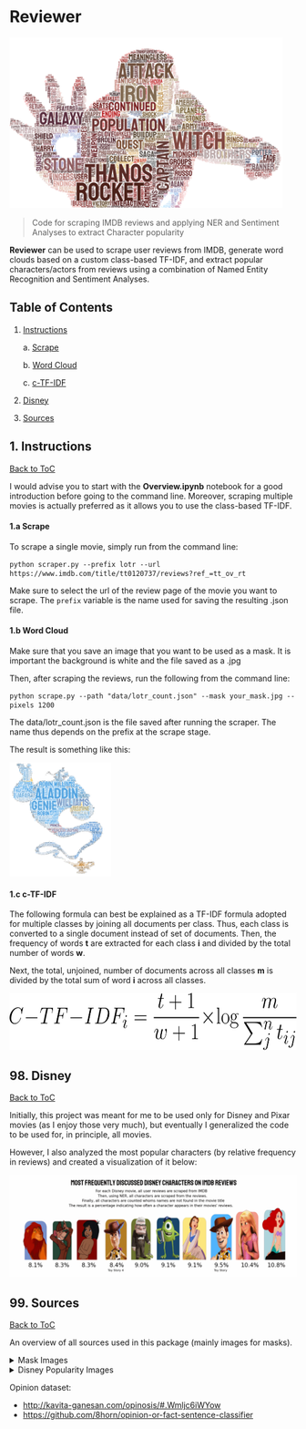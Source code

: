 # Reviewer

<img src="https://github.com/MaartenGr/Reviewer/raw/master/images/results/result_0.png" height="300"/>

> Code for scraping IMDB reviews and applying NER and Sentiment Analyses 
>to extract Character popularity

**Reviewer** can be used to scrape user reviews from IMDB, generate word clouds based
on a custom class-based TF-IDF, and extract popular characters/actors from reviews
using a combination of Named Entity Recognition and Sentiment Analyses.   

## Table of Contents
<a name="toc"/></a>

1. [Instructions](#instructions)

    a. [Scrape](#instructions-scrape)
    
    b. [Word Cloud](#instructions-wordcloud)
    
    c. [c-TF-IDF](#instructions-ctfidf)

98. [Disney](#disney)

99. [Sources](#sources)

## 1. Instructions
[Back to ToC](#toc)
<a name="instructions"/></a>

I would advise you to start with the **Overview.ipynb** notebook for a good 
introduction before going to the command line. Moreover, scraping multiple movies
is actually preferred as it allows you to use the class-based TF-IDF. 

#### 1.a Scrape
<a name="instructions-scrape"/></a>

To scrape a single movie, simply run from the command line:
```commandline
python scraper.py --prefix lotr --url https://www.imdb.com/title/tt0120737/reviews?ref_=tt_ov_rt
```

Make sure to select the url of the review page of the movie you want to scrape. 
The `prefix` variable is the name used for saving the resulting .json file.  

#### 1.b Word Cloud
<a name="instructions-wordcloud"/></a>

Make sure that you save an image that you want to be used as a mask. 
It is important the background is white and the file saved as a .jpg

Then, after scraping the reviews, run the following from the command line:
```commandline
python scrape.py --path "data/lotr_count.json" --mask your_mask.jpg --pixels 1200
```

The data/lotr_count.json is the file saved after running the scraper. The name
thus depends on the prefix at the scrape stage. 

The result is something like this:

<img src="https://github.com/MaartenGr/Reviewer/raw/master/images/results/result_2.png" height="200"/>

#### 1.c c-TF-IDF
<a name="instructions-ctfidf"/></a>

The following formula can best be explained as a TF-IDF formula adopted for 
multiple classes by joining all documents per class. Thus, each class is converted 
to a single document instead of set of documents. Then, the frequency of words **t** 
are extracted for each class **i** and divided by the total number of words **w**. 

Next, the total, unjoined, number of documents across all classes **m** is divided by 
the total sum of word **i** across all classes. 

<img src="https://github.com/MaartenGr/Reviewer/raw/master/images/ctfidf.gif" height="100"/>


## 98. Disney
[Back to ToC](#toc)
<a name="disney"/></a>

Initially, this project was meant for me to be used only for Disney and Pixar movies 
(as I enjoy those very much), but eventually I generalized the code to be used for,
in principle, all movies. 

However, I also analyzed the most popular characters (by relative frequency in reviews)
and created a visualization of it below:

![image](https://github.com/MaartenGr/Reviewer/raw/master/images/disney_frequency.png)
      
## 99. Sources
[Back to ToC](#toc)
<a name="sources"/></a>

An overview of all sources used in this package (mainly images for masks). 

<details>
<summary>Mask Images</summary>

* Aladdin - https://www.amazon.com/Aladdin-Official-Lifesize-Cardboard-Fan/dp/B07QSZ5GC9
* Coco - https://www.jing.fm/iclipt/mJTmmi/
* Avengers - https://besthqwallpapers.com/films/ironman-4k-superheroes-iron-man-white-background-38148
* Up - https://www.hiclipart.com/free-transparent-background-png-clipart-semci
* Toy Story 3 - https://pixar.fandom.com/wiki/Lots-o%27-Huggin%27_Bear
* Frozen - https://tvtropes.org/pmwiki/pmwiki.php/Characters/FrozenElsa
* Moana - https://brooklynactivemama.com/11/2016/obsessed-disneys-moana-free-moana-movie-printables.html
* Tangled - https://www.pngfuel.com/free-png/nfjxg
* Toy Story (Woody) - http://www.allocine.fr/evenements/pixar/chapitre2/
* Toy Story (Buzz) - https://heroes-and-villians.fandom.com/wiki/Buzz_Lightyear

</details>

<details>
<summary>Disney Popularity Images</summary>
 
* Simba - https://lionking.fandom.com/wiki/Simba
* Basil - https://disney.fandom.com/wiki/Basil_of_Baker_Street
* Mowgli - https://disney.fandom.com/wiki/Mowgli
* Woody - https://www.vhv.rs/viewpic/hbRoomw_woody-toy-story-png-png-download-toy-story/
* Woody - https://nl.disney.be/films/toy-story-4
* Carl - https://pixar.fandom.com/wiki/Carl_Fredricksen
* Mike - https://www.pngegg.com/en/png-emxle
* Belle - https://i.pinimg.com/550x/89/e6/29/89e629b622a929e9b2e1b825c34a3c71.jpg
* Rapunzel - https://picsart.com/i/318196865223211
* Ariel - https://princess.disney.com/ariel

</details>

Opinion dataset:
- http://kavita-ganesan.com/opinosis/#.Wmljc6iWYow
- https://github.com/8horn/opinion-or-fact-sentence-classifier
